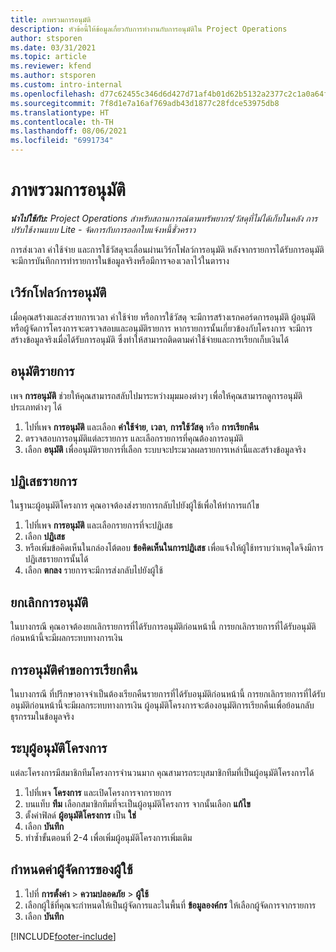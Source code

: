 ```yaml
---
title: ภาพรวมการอนุมัติ
description: หัวข้อนี้ให้ข้อมูลเกี่ยวกับการทำงานกับการอนุมัติใน Project Operations
author: stsporen
ms.date: 03/31/2021
ms.topic: article
ms.reviewer: kfend
ms.author: stsporen
ms.custom: intro-internal
ms.openlocfilehash: d77c62455c346d6d427d71af4b01d62b5132a2377c2c1a0a64f56fb313219c46
ms.sourcegitcommit: 7f8d1e7a16af769adb43d1877c28fdce53975db8
ms.translationtype: HT
ms.contentlocale: th-TH
ms.lasthandoff: 08/06/2021
ms.locfileid: "6991734"
---
```

# <a name="approvals-overview"></a>ภาพรวมการอนุมัติ

_**นำไปใช้กับ:** Project Operations สำหรับสถานการณ์ตามทรัพยากร/วัสดุที่ไม่ได้เก็บในคลัง การปรับใช้งานแบบ Lite - จัดการกับการออกใบแจ้งหนี้ชั่วคราว_

การส่งเวลา ค่าใช้จ่าย และการใช้วัสดุจะเลื่อนผ่านเวิร์กโฟลว์การอนุมัติ หลังจากรายการได้รับการอนุมัติ จะมีการบันทึกการทำรายการในข้อมูลจริงหรือมีการจองเวลาไว้ในตาราง

## <a name="approvals-workflow"></a>เวิร์กโฟลว์การอนุมัติ
เมื่อคุณสร้างและส่งรายการเวลา ค่าใช้จ่าย หรือการใช้วัสดุ จะมีการสร้างเรกคอร์ดการอนุมัติ ผู้อนุมัติหรือผู้จัดการโครงการจะตรวจสอบและอนุมัติรายการ หากรายการนั้นเกี่ยวข้องกับโครงการ จะมีการสร้างข้อมูลจริงเมื่อได้รับการอนุมัติ ซึ่งทำให้สามารถติดตามค่าใช้จ่ายและการเรียกเก็บเงินได้

## <a name="approve-an-entry"></a>อนุมัติรายการ
เพจ **การอนุมัติ** ช่วยให้คุณสามารถสลับไปมาระหว่างมุมมองต่างๆ เพื่อให้คุณสามารถดูการอนุมัติประเภทต่างๆ ได้
  
1. ไปที่เพจ **การอนุมัติ** และเลือก **ค่าใช้จ่าย**, **เวลา**, **การใช้วัสดุ** หรือ **การเรียกคืน**
2. ตรวจสอบการอนุมัติแต่ละรายการ และเลือกรายการที่คุณต้องการอนุมัติ
3. เลือก **อนุมัติ** เพื่ออนุมัติรายการที่เลือก
ระบบจะประมวลผลรายการเหล่านี้และสร้างข้อมูลจริง

## <a name="reject-an-entry"></a>ปฏิเสธรายการ
ในฐานะผู้อนุมัติโครงการ คุณอาจต้องส่งรายการกลับไปยังผู้ใช้เพื่อให้ทำการแก้ไข
  
1. ไปที่เพจ **การอนุมัติ** และเลือกรายการที่จะปฏิเสธ 
2. เลือก **ปฏิเสธ**
3. หรือเพิ่มข้อคิดเห็นในกล่องโต้ตอบ **ข้อคิดเห็นในการปฏิเสธ** เพื่อแจ้งให้ผู้ใช้ทราบว่าเหตุใดจึงมีการปฏิเสธรายการนั้นได้
4. เลือก **ตกลง** รายการจะมีการส่งกลับไปยังผู้ใช้
  
## <a name="cancel-approval"></a>ยกเลิกการอนุมัติ
ในบางกรณี คุณอาจต้องยกเลิกรายการที่ได้รับการอนุมัติก่อนหน้านี้ การยกเลิกรายการที่ได้รับอนุมัติก่อนหน้านี้จะมีผลกระทบทางการเงิน 

## <a name="approving-recall-requests"></a>การอนุมัติคำขอการเรียกคืน
ในบางกรณี ที่ปรึกษาอาจจำเป็นต้องเรียกคืนรายการที่ได้รับอนุมัติก่อนหน้านี้ การยกเลิกรายการที่ได้รับอนุมัติก่อนหน้านี้จะมีผลกระทบทางการเงิน ผู้อนุมัติโครงการจะต้องอนุมัติการเรียกคืนเพื่อย้อนกลับธุรกรรมในข้อมูลจริง

## <a name="specify-project-approvers"></a>ระบุผู้อนุมัติโครงการ
แต่ละโครงการมีสมาชิกทีมโครงการจำนวนมาก คุณสามารถระบุสมาชิกทีมที่เป็นผู้อนุมัติโครงการได้

1. ไปที่เพจ **โครงการ** และเปิดโครงการจากรายการ
2. บนแท็บ **ทีม** เลือกสมาชิกทีมที่จะเป็นผู้อนุมัติโครงการ จากนั้นเลือก **แก้ไข**
3. ตั้งค่าฟิลด์ **ผู้อนุมัติโครงการ** เป็น **ใช่**
4. เลือก **บันทึก**
5. ทำซ้ำขั้นตอนที่ 2-4 เพื่อเพิ่มผู้อนุมัติโครงการเพิ่มเติม

## <a name="configure-the-users-manager"></a>กำหนดค่าผู้จัดการของผู้ใช้

1. ไปที่ **การตั้งค่า** > **ความปลอดภัย** > **ผู้ใช้**
2. เลือกผู้ใช้ที่คุณจะกำหนดให้เป็นผู้จัดการและในพื้นที่ **ข้อมูลองค์กร** ให้เลือกผู้จัดการจากรายการ 
3. เลือก **บันทึก**




[!INCLUDE[footer-include](../includes/footer-banner.md)]
